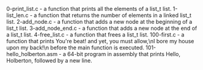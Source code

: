 0-print_list.c - a function that prints all the elements of a list_t list.
1-list_len.c - a function that returns the number of elements in a linked list_t list.
2-add_node.c - a function that adds a new node at the beginning of a list_t list.
3-add_node_end.c - a function that adds a new node at the end of a list_t list.
4-free_list.c - a function that frees a list_t list.
100-first.c - a function that prints You're beat! and yet, you must allow,\nI bore my house upon my back!\n before the main function is executed.
101-hello_holberton.asm - a 64-bit program in assembly that prints Hello, Holberton, followed by a new line.
